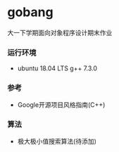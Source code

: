 # gobang
大一下学期面向对象程序设计期末作业

### 运行环境
* ubuntu 18.04 LTS g++ 7.3.0
### 参考
* Google开源项目风格指南(C++)
### 算法
* 极大极小值搜索算法(待添加)

